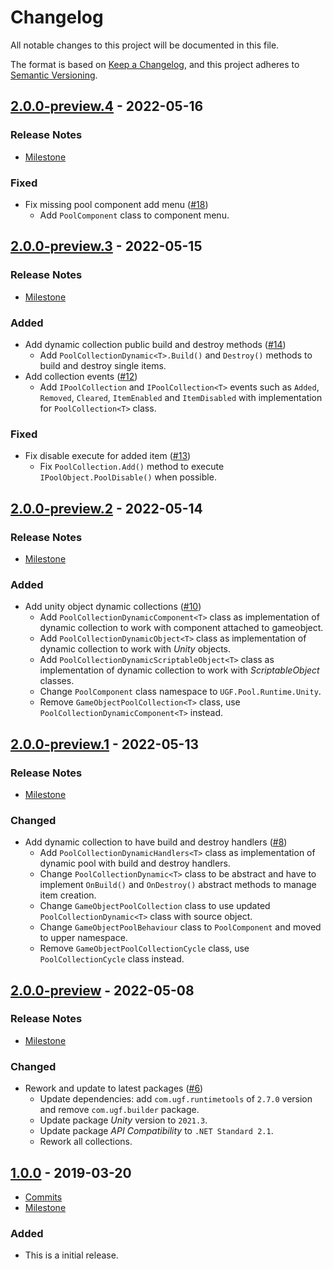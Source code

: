 # Changelog

All notable changes to this project will be documented in this file.

The format is based on [Keep a Changelog](https://keepachangelog.com/en/1.0.0/),
and this project adheres to [Semantic Versioning](https://semver.org/spec/v2.0.0.html).

## [2.0.0-preview.4](https://github.com/unity-game-framework/ugf-pool/releases/tag/2.0.0-preview.4) - 2022-05-16  

### Release Notes

- [Milestone](https://github.com/unity-game-framework/ugf-pool/milestone/6?closed=1)  
    

### Fixed

- Fix missing pool component add menu ([#18](https://github.com/unity-game-framework/ugf-pool/issues/18))  
    - Add `PoolComponent` class to component menu.

## [2.0.0-preview.3](https://github.com/unity-game-framework/ugf-pool/releases/tag/2.0.0-preview.3) - 2022-05-15  

### Release Notes

- [Milestone](https://github.com/unity-game-framework/ugf-pool/milestone/5?closed=1)  
    

### Added

- Add dynamic collection public build and destroy methods ([#14](https://github.com/unity-game-framework/ugf-pool/issues/14))  
    - Add `PoolCollectionDynamic<T>.Build()` and `Destroy()` methods to build and destroy single items.
- Add collection events ([#12](https://github.com/unity-game-framework/ugf-pool/issues/12))  
    - Add `IPoolCollection` and `IPoolCollection<T>` events such as `Added`, `Removed`, `Cleared`, `ItemEnabled` and `ItemDisabled` with implementation for `PoolCollection<T>` class.

### Fixed

- Fix disable execute for added item ([#13](https://github.com/unity-game-framework/ugf-pool/issues/13))  
    - Fix `PoolCollection.Add()` method to execute `IPoolObject.PoolDisable()` when possible.

## [2.0.0-preview.2](https://github.com/unity-game-framework/ugf-pool/releases/tag/2.0.0-preview.2) - 2022-05-14  

### Release Notes

- [Milestone](https://github.com/unity-game-framework/ugf-pool/milestone/4?closed=1)  
    

### Added

- Add unity object dynamic collections ([#10](https://github.com/unity-game-framework/ugf-pool/issues/10))  
    - Add `PoolCollectionDynamicComponent<T>` class as implementation of dynamic collection to work with component attached to gameobject.
    - Add `PoolCollectionDynamicObject<T>` class as implementation of dynamic collection to work with _Unity_ objects.
    - Add `PoolCollectionDynamicScriptableObject<T>` class as implementation of dynamic collection to work with _ScriptableObject_ classes.
    - Change `PoolComponent` class namespace to `UGF.Pool.Runtime.Unity`.
    - Remove `GameObjectPoolCollection<T>` class, use `PoolCollectionDynamicComponent<T>` instead.

## [2.0.0-preview.1](https://github.com/unity-game-framework/ugf-pool/releases/tag/2.0.0-preview.1) - 2022-05-13  

### Release Notes

- [Milestone](https://github.com/unity-game-framework/ugf-pool/milestone/3?closed=1)  
    

### Changed

- Add dynamic collection to have build and destroy handlers ([#8](https://github.com/unity-game-framework/ugf-pool/issues/8))  
    - Add `PoolCollectionDynamicHandlers<T>` class as implementation of dynamic pool with build and destroy handlers.
    - Change `PoolCollectionDynamic<T>` class to be abstract and have to implement `OnBuild()` and `OnDestroy()` abstract methods to manage item creation.
    - Change `GameObjectPoolCollection` class to use updated `PoolCollectionDynamic<T>` class with source object.
    - Change `GameObjectPoolBehaviour` class to `PoolComponent` and moved to upper namespace.
    - Remove `GameObjectPoolCollectionCycle` class, use `PoolCollectionCycle` class instead.

## [2.0.0-preview](https://github.com/unity-game-framework/ugf-pool/releases/tag/2.0.0-preview) - 2022-05-08  

### Release Notes

- [Milestone](https://github.com/unity-game-framework/ugf-pool/milestone/2?closed=1)  
    

### Changed

- Rework and update to latest packages ([#6](https://github.com/unity-game-framework/ugf-pool/issues/6))  
    - Update dependencies: add `com.ugf.runtimetools` of `2.7.0` version and remove `com.ugf.builder` package.
    - Update package _Unity_ version to `2021.3`.
    - Update package _API Compatibility_ to `.NET Standard 2.1`.
    - Rework all collections.

## [1.0.0](https://github.com/unity-game-framework/ugf-pool/releases/tag/1.0.0) - 2019-03-20  

- [Commits](https://github.com/unity-game-framework/ugf-pool/compare/86be6be...1.0.0)
- [Milestone](https://github.com/unity-game-framework/ugf-pool/milestone/1?closed=1)

### Added
- This is a initial release.



